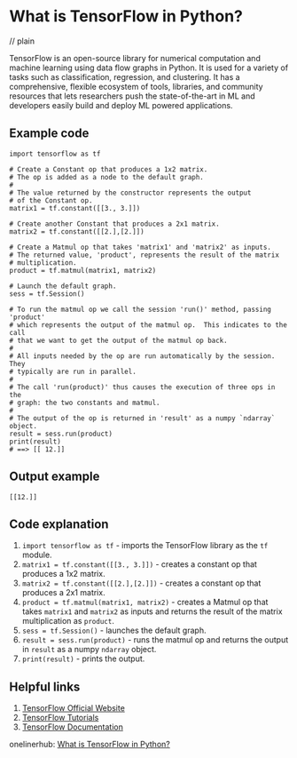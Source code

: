 # What is TensorFlow in Python?
// plain

TensorFlow is an open-source library for numerical computation and machine learning using data flow graphs in Python. It is used for a variety of tasks such as classification, regression, and clustering. It has a comprehensive, flexible ecosystem of tools, libraries, and community resources that lets researchers push the state-of-the-art in ML and developers easily build and deploy ML powered applications.

## Example code

```
import tensorflow as tf

# Create a Constant op that produces a 1x2 matrix.
# The op is added as a node to the default graph.
#
# The value returned by the constructor represents the output
# of the Constant op.
matrix1 = tf.constant([[3., 3.]])

# Create another Constant that produces a 2x1 matrix.
matrix2 = tf.constant([[2.],[2.]])

# Create a Matmul op that takes 'matrix1' and 'matrix2' as inputs.
# The returned value, 'product', represents the result of the matrix
# multiplication.
product = tf.matmul(matrix1, matrix2)

# Launch the default graph.
sess = tf.Session()

# To run the matmul op we call the session 'run()' method, passing 'product'
# which represents the output of the matmul op.  This indicates to the call
# that we want to get the output of the matmul op back.
#
# All inputs needed by the op are run automatically by the session.  They
# typically are run in parallel.
#
# The call 'run(product)' thus causes the execution of three ops in the
# graph: the two constants and matmul.
#
# The output of the op is returned in 'result' as a numpy `ndarray` object.
result = sess.run(product)
print(result)
# ==> [[ 12.]]
```

## Output example

```
[[12.]]
```

## Code explanation


1. `import tensorflow as tf` - imports the TensorFlow library as the `tf` module.
2. `matrix1 = tf.constant([[3., 3.]])` - creates a constant op that produces a 1x2 matrix.
3. `matrix2 = tf.constant([[2.],[2.]])` - creates a constant op that produces a 2x1 matrix.
4. `product = tf.matmul(matrix1, matrix2)` - creates a Matmul op that takes `matrix1` and `matrix2` as inputs and returns the result of the matrix multiplication as `product`.
5. `sess = tf.Session()` - launches the default graph.
6. `result = sess.run(product)` - runs the matmul op and returns the output in `result` as a numpy `ndarray` object.
7. `print(result)` - prints the output.

## Helpful links

1. [TensorFlow Official Website](https://www.tensorflow.org/)
2. [TensorFlow Tutorials](https://www.tensorflow.org/tutorials)
3. [TensorFlow Documentation](https://www.tensorflow.org/api_docs)

onelinerhub: [What is TensorFlow in Python?](https://onelinerhub.com/python-tensorflow/what-is-tensorflow-in-python)